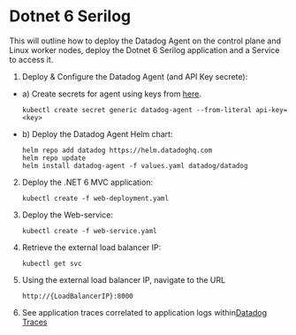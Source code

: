 # Dotnet 6 Serilog

This will outline how to deploy the Datadog Agent on the control plane and
Linux worker nodes, deploy the Dotnet 6 Serilog application and a Service
to access it.  

1) Deploy & Configure the Datadog Agent (and API Key secrete):
- a) Create secrets for agent using keys from [here](https://app.datadoghq.com/organization-settings/users).  
    ```  
    kubectl create secret generic datadog-agent --from-literal api-key=<key>
    ```  

- b) Deploy the Datadog Agent Helm chart:  
    ```  
    helm repo add datadog https://helm.datadoghq.com  
    helm repo update  
    helm install datadog-agent -f values.yaml datadog/datadog  
    ```  

2) Deploy the .NET 6 MVC application:
    ```  
    kubectl create -f web-deployment.yaml  
    ```  

3) Deploy the Web-service:  
    ```  
    kubectl create -f web-service.yaml  
    ```  

4) Retrieve  the external load balancer IP:  
    ```  
    kubectl get svc  
    ```  

5) Using the external load balancer IP, navigate to the URL
    ```
    http://{LoadBalancerIP}:8000  
    ```  
5) See application traces correlated to application logs within[Datadog Traces](https://app.datadoghq.com/apm/traces)  